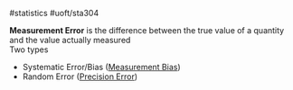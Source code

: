 #statistics #uoft/sta304 

**Measurement Error** is the difference between the true value of a quantity and the value actually measured  
Two types
- Systematic Error/Bias ([Measurement Bias](Measurement%20Bias.md))
- Random Error ([Precision Error](Precision%20Error.md))